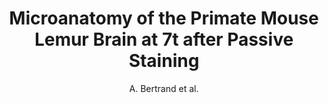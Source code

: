 ---
cat: ciel
subcat: midas
bestof: false
author: A. Bertrand et al.
title: Microanatomy of the Primate Mouse Lemur Brain at 7t after Passive Staining
year: 2009
type: misc
---